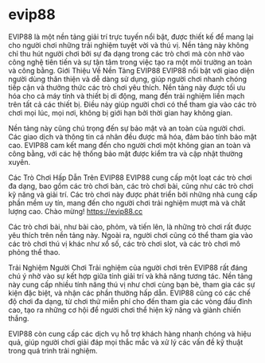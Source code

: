 # evip88
EVIP88 là một nền tảng giải trí trực tuyến nổi bật, được thiết kế để mang lại cho người chơi những trải nghiệm tuyệt vời và thú vị. Nền tảng này không chỉ thu hút người chơi bởi sự đa dạng trong các trò chơi mà còn nhờ vào công nghệ tiên tiến và sự tận tâm trong việc tạo ra một môi trường an toàn và công bằng.
Giới Thiệu Về Nền Tảng EVIP88
EVIP88 nổi bật với giao diện người dùng thân thiện và dễ dàng sử dụng, giúp người chơi nhanh chóng tiếp cận và thưởng thức các trò chơi yêu thích. Nền tảng này được tối ưu hóa cho cả máy tính và thiết bị di động, mang đến trải nghiệm liền mạch trên tất cả các thiết bị. Điều này giúp người chơi có thể tham gia vào các trò chơi mọi lúc, mọi nơi, không bị giới hạn bởi thời gian hay không gian.

Nền tảng này cũng chú trọng đến sự bảo mật và an toàn của người chơi. Các giao dịch và thông tin cá nhân đều được mã hóa, đảm bảo tính bảo mật cao. EVIP88 cam kết mang đến cho người chơi một không gian an toàn và công bằng, với các hệ thống bảo mật được kiểm tra và cập nhật thường xuyên.

Các Trò Chơi Hấp Dẫn Trên EVIP88
EVIP88 cung cấp một loạt các trò chơi đa dạng, bao gồm các trò chơi bàn, các trò chơi bài, cũng như các trò chơi kỹ năng và giải trí. Các trò chơi này được phát triển bởi những nhà cung cấp phần mềm uy tín, mang đến cho người chơi trải nghiệm mượt mà và chất lượng cao.
Chào mừng! https://evip88.cc

Các trò chơi bài, như bài cào, phỏm, và tiến lên, là những trò chơi rất được yêu thích trên nền tảng này. Ngoài ra, người chơi cũng có thể tham gia vào các trò chơi thú vị khác như xổ số, các trò chơi slot, và các trò chơi mô phỏng thể thao.

Trải Nghiệm Người Chơi
Trải nghiệm của người chơi trên EVIP88 rất đáng chú ý nhờ vào sự kết hợp giữa tính giải trí và khả năng tương tác. Nền tảng này cung cấp nhiều tính năng thú vị như chơi cùng bạn bè, tham gia các sự kiện đặc biệt, và nhận các phần thưởng hấp dẫn. EVIP88 cũng có các chế độ chơi đa dạng, từ chơi thử miễn phí cho đến tham gia các vòng đấu đỉnh cao, tạo ra những cơ hội để người chơi thể hiện kỹ năng và giành chiến thắng.

EVIP88 còn cung cấp các dịch vụ hỗ trợ khách hàng nhanh chóng và hiệu quả, giúp người chơi giải đáp mọi thắc mắc và xử lý các vấn đề kỹ thuật trong quá trình trải nghiệm.
